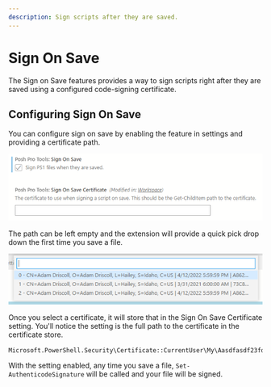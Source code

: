 ```yaml
---
description: Sign scripts after they are saved.
---
```


# Sign On Save

The Sign on Save features provides a way to sign scripts right after they are saved using a configured code-signing certificate. 

## Configuring Sign On Save

You can configure sign on save by enabling the feature in settings and providing a certificate path.

![](../../.gitbook/assets/image%20%2866%29.png)

The path can be left empty and the extension will provide a quick pick drop down the first time you save a file. 

![](../../.gitbook/assets/image%20%2854%29.png)

Once you select a certificate, it will store that in the Sign On Save Certificate setting. You'll notice the setting is the full path to the certificate in the certificate store. 

```text
Microsoft.PowerShell.Security\Certificate::CurrentUser\My\Aasdfasdf23fdasfd0as872389723soad
```

With the setting enabled, any time you save a file, `Set-AuthenticodeSignature` will be called and your file will be signed. 

